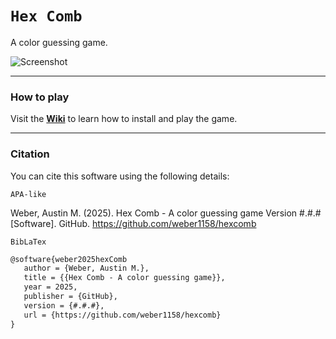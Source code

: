 # **`Hex Comb`**
A color guessing game.

![Screenshot](https://github.com/user-attachments/assets/edde12b9-0bf6-4a80-99e1-91b636771bfe)

---

### **How to play**

Visit the [**Wiki**](https://github.com/weber1158/hexcomb/wiki) to learn how to install and play the game.  

---

### **Citation**
You can cite this software using the following details:

`APA-like`

Weber, Austin M. (2025). Hex Comb - A color guessing game Version #.#.# [Software]. GitHub. https://github.com/weber1158/hexcomb

`BibLaTex`

```tex
@software{weber2025hexComb
   author = {Weber, Austin M.}, 
   title = {{Hex Comb - A color guessing game}}, 
   year = 2025, 
   publisher = {GitHub}, 
   version = {#.#.#}, 
   url = {https://github.com/weber1158/hexcomb} 
}
```
